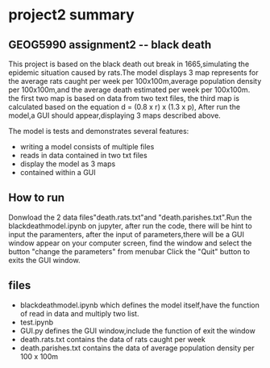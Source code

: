 # project2 summary
## GEOG5990 assignment2 -- black death
This project is based on the black death out break in 1665,simulating the epidemic situation caused by rats.The model displays 3 map represents for the average rats caught per week per 100x100m,average population density per 100x100m,and the average death estimated per week per 100x100m.
the first two map is based on data from two text files, the third map is calculated based on the equation d = (0.8 x r) x (1.3 x p),
After run the model,a GUI should appear,displaying 3 maps described above.

The model is tests and demonstrates several features:
- writing a model consists of multiple files
- reads in  data contained in two txt files
- display the model as 3 maps 
- contained within a GUI





## How to run
 Donwload the 2 data files"death.rats.txt"and "death.parishes.txt".Run the blackdeathmodel.ipynb on jupyter, after run the code, there will be hint to input the paramenters, after the input of parameters,there will be a GUI window appear on your computer screen, find the window and select the button "change the parameters" from menubar 
Click the "Quit" button to exits the GUI window.

## files
- blackdeathmodel.ipynb which defines the model itself,have the function of read in data and multiply two list.
- test.ipynb
- GUI.py defines the GUI window,include the function of exit the window
- death.rats.txt contains the data of rats caught per week
- death.parishes.txt contains the data of average population density per 100 x 100m

